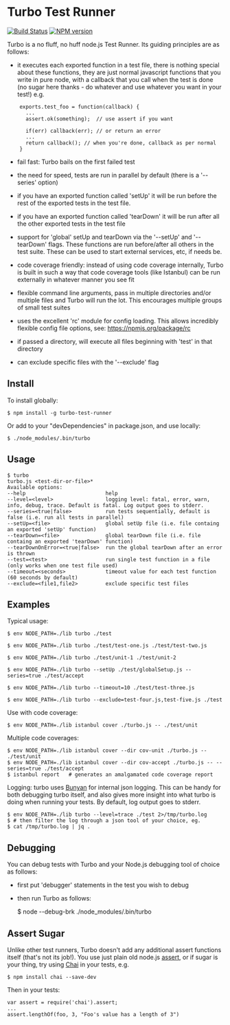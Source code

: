 Turbo Test Runner
=================
[![Build Status](https://travis-ci.org/feedhenry/turbo.png?branch=master)](https://travis-ci.org/feedhenry/turbo)
[![NPM version](https://badge.fury.io/js/turbo.png)](http://badge.fury.io/js/turbo)

Turbo is a no fluff, no huff node.js Test Runner. Its guiding principles are as follows:

* it executes each exported function in a test file, there is nothing special about these functions, they are just normal javascript functions that you write in pure node, with a callback that you call when the test is done (no sugar here thanks - do whatever and use whatever you want in your test!) e.g.

```
    exports.test_foo = function(callback) {
      ...
      assert.ok(something);  // use assert if you want

      if(err) callback(err); // or return an error 
      ...
      return callback(); // when you're done, callback as per normal
    }     
```

* fail fast: Turbo bails on the first failed test

* the need for speed, tests are run in parallel by default (there is a '--series' option)

* if you have an exported function called 'setUp' it will be run before the rest of the exported tests in the test file.

* if you have an exported function called 'tearDown' it will be run after all the other exported tests in the test file

* support for 'global' setUp and tearDown via the '--setUp' and '--tearDown' flags. These functions are run before/after all others in the test suite. These can be used to start external services, etc, if needs be.

* code coverage friendly: instead of using code coverage internally, Turbo is built in such a way that code coverage tools (like Istanbul) can be run externally in whatever manner you see fit

* flexible command line arguments, pass in multiple directories and/or multiple files and Turbo will run the lot. This encourages multiple groups of small test suites

* uses the excellent 'rc' module for config loading. This allows incredibly flexible config file options, see: https://npmjs.org/package/rc

* if passed a directory, will execute all files beginning with 'test' in that directory

* can exclude specific files with the '--exclude' flag


Install
-------

To install globally: 

    $ npm install -g turbo-test-runner

Or add to your "devDependencies" in package.json, and use locally: 
   
    $ ./node_modules/.bin/turbo

Usage
-----

```
$ turbo
turbo.js <test-dir-or-file>*
Available options: 
--help                          help
--level=<level>                 logging level: fatal, error, warn, info, debug, trace. Default is fatal. Log output goes to stderr.
--series=<true|false>           run tests sequentially, default is false (i.e. run all tests in parallel)
--setUp=<file>                  global setUp file (i.e. file containg an exported 'setUp' function)
--tearDown=<file>               global tearDown file (i.e. file containg an exported 'tearDown' function)
--tearDownOnError=<true|false>  run the global tearDown after an error is thrown
--test=<test>                   run single test function in a file (only works when one test file used)
--timeout=<seconds>             timeout value for each test function (60 seconds by default)
--exclude=<file1,file2>         exclude specific test files
```

Examples
--------

Typical usage:

    $ env NODE_PATH=./lib turbo ./test

    $ env NODE_PATH=./lib turbo ./test/test-one.js ./test/test-two.js

    $ env NODE_PATH=./lib turbo ./test/unit-1 ./test/unit-2 

    $ env NODE_PATH=./lib turbo --setUp ./test/globalSetup.js --series=true ./test/accept 

    $ env NODE_PATH=./lib turbo --timeout=10 ./test/test-three.js

    $ env NODE_PATH=./lib turbo --exclude=test-four.js,test-five.js ./test

Use with code coverage:

    $ env NODE_PATH=./lib istanbul cover ./turbo.js -- ./test/unit

Multiple code coverages:

    $ env NODE_PATH=./lib istanbul cover --dir cov-unit ./turbo.js -- ./test/unit
    $ env NODE_PATH=./lib istanbul cover --dir cov-accept ./turbo.js -- --series=true ./test/accept
    $ istanbul report   # generates an amalgamated code coverage report

Logging: turbo uses [Bunyan](https://github.com/trentm/node-bunyan) for internal json logging. This can be handy for both debugging turbo itself, and also gives more insight into what turbo is doing when running your tests. By default, log output goes to stderr.

    $ env NODE_PATH=./lib turbo --level=trace ./test 2>/tmp/turbo.log
    $ # then filter the log through a json tool of your choice, eg.
    $ cat /tmp/turbo.log | jq . 

Debugging
---------

You can debug tests with Turbo and your Node.js debugging tool of choice as follows:

- first put 'debugger' statements in the test you wish to debug
- then run Turbo as follows: 

    $ node --debug-brk ./node_modules/.bin/turbo <turbo-args>


Assert Sugar
------------

Unlike other test runners, Turbo doesn't add any additional assert functions itself (that's not its job!). You use just plain old node.js [assert](http://nodejs.org/api/assert.html), or if sugar is your thing, try using [Chai](http://chaijs.com/) in your tests, e.g.

```
$ npm install chai --save-dev
```

Then in your tests:

```
var assert = require('chai').assert;
...
assert.lengthOf(foo, 3, "Foo's value has a length of 3")
```

